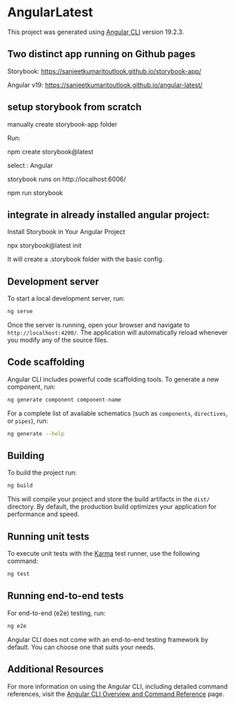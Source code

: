 # AngularLatest

This project was generated using [Angular CLI](https://github.com/angular/angular-cli) version 19.2.3.

## Two distinct app running on Github pages

Storybook: https://sanjeetkumaritoutlook.github.io/storybook-app/

Angular v19: https://sanjeetkumaritoutlook.github.io/angular-latest/

## setup storybook from scratch
manually create storybook-app folder

Run:

npm create storybook@latest

select : Angular

storybook runs on http://localhost:6006/

npm run storybook

## integrate in already installed angular project:

Install Storybook in Your Angular  Project

npx storybook@latest init

It will create a .storybook folder with the basic config.

## Development server

To start a local development server, run:

```bash
ng serve
```

Once the server is running, open your browser and navigate to `http://localhost:4200/`. The application will automatically reload whenever you modify any of the source files.

## Code scaffolding

Angular CLI includes powerful code scaffolding tools. To generate a new component, run:

```bash
ng generate component component-name
```

For a complete list of available schematics (such as `components`, `directives`, or `pipes`), run:

```bash
ng generate --help
```

## Building

To build the project run:

```bash
ng build
```

This will compile your project and store the build artifacts in the `dist/` directory. By default, the production build optimizes your application for performance and speed.

## Running unit tests

To execute unit tests with the [Karma](https://karma-runner.github.io) test runner, use the following command:

```bash
ng test
```

## Running end-to-end tests

For end-to-end (e2e) testing, run:

```bash
ng e2e
```

Angular CLI does not come with an end-to-end testing framework by default. You can choose one that suits your needs.

## Additional Resources

For more information on using the Angular CLI, including detailed command references, visit the [Angular CLI Overview and Command Reference](https://angular.dev/tools/cli) page.
